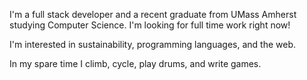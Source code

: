 I'm a full stack developer and a recent graduate from UMass Amherst studying Computer Science. I'm looking for full time work right now!

I'm interested in sustainability, programming languages, and the web.

In my spare time I climb, cycle, play drums, and write games.
